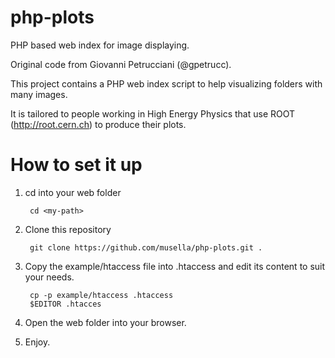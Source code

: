 php-plots
=========

PHP based web index for image displaying.

Original code from Giovanni Petrucciani (@gpetrucc).

This project contains a PHP web index script to help visualizing folders with many images.

It is tailored to people working in High Energy Physics that use ROOT (http://root.cern.ch) to produce their plots.


# How to set it up

1. cd into your web folder

        cd <my-path>
        
1. Clone this repository

        git clone https://github.com/musella/php-plots.git .
        
1. Copy the example/htaccess file into .htaccess and edit its content to suit your needs.
 
        cp -p example/htaccess .htaccess
        $EDITOR .htacces

1. Open the web folder into your browser.

1. Enjoy.



